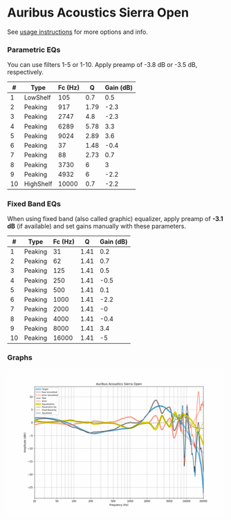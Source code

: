 # Auribus Acoustics Sierra Open
See [usage instructions](https://github.com/jaakkopasanen/AutoEq#usage) for more options and info.

### Parametric EQs
You can use filters 1-5 or 1-10. Apply preamp of -3.8 dB or -3.5 dB, respectively.

|   # | Type      |   Fc (Hz) |    Q |   Gain (dB) |
|-----|-----------|-----------|------|-------------|
|   1 | LowShelf  |       105 | 0.7  |         0.5 |
|   2 | Peaking   |       917 | 1.79 |        -2.3 |
|   3 | Peaking   |      2747 | 4.8  |        -2.3 |
|   4 | Peaking   |      6289 | 5.78 |         3.3 |
|   5 | Peaking   |      9024 | 2.89 |         3.6 |
|   6 | Peaking   |        37 | 1.48 |        -0.4 |
|   7 | Peaking   |        88 | 2.73 |         0.7 |
|   8 | Peaking   |      3730 | 6    |         3   |
|   9 | Peaking   |      4932 | 6    |        -2.2 |
|  10 | HighShelf |     10000 | 0.7  |        -2.2 |

### Fixed Band EQs
When using fixed band (also called graphic) equalizer, apply preamp of **-3.1 dB** (if available) and set gains manually with these parameters.

|   # | Type    |   Fc (Hz) |    Q |   Gain (dB) |
|-----|---------|-----------|------|-------------|
|   1 | Peaking |        31 | 1.41 |         0.2 |
|   2 | Peaking |        62 | 1.41 |         0.7 |
|   3 | Peaking |       125 | 1.41 |         0.5 |
|   4 | Peaking |       250 | 1.41 |        -0.5 |
|   5 | Peaking |       500 | 1.41 |         0.1 |
|   6 | Peaking |      1000 | 1.41 |        -2.2 |
|   7 | Peaking |      2000 | 1.41 |        -0   |
|   8 | Peaking |      4000 | 1.41 |        -0.4 |
|   9 | Peaking |      8000 | 1.41 |         3.4 |
|  10 | Peaking |     16000 | 1.41 |        -5   |

### Graphs
![](./Auribus%20Acoustics%20Sierra%20Open.png)

